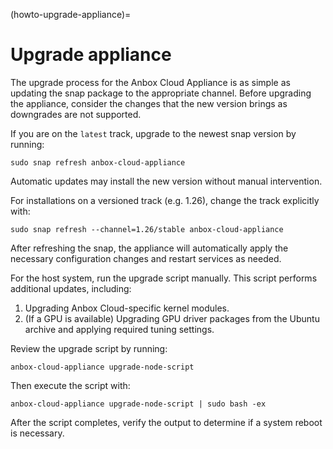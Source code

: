 (howto-upgrade-appliance)=
# Upgrade appliance

The upgrade process for the Anbox Cloud Appliance is as simple as updating the snap package to the appropriate channel. Before upgrading the appliance, consider the changes that the new version brings as downgrades are not supported.

If you are on the `latest` track, upgrade to the newest snap version by running:

    sudo snap refresh anbox-cloud-appliance

Automatic updates may install the new version without manual intervention.

For installations on a versioned track (e.g. 1.26), change the track explicitly with:

    sudo snap refresh --channel=1.26/stable anbox-cloud-appliance

After refreshing the snap, the appliance will automatically apply the necessary configuration changes and restart services as needed.

For the host system, run the upgrade script manually. This script performs additional updates, including:

1. Upgrading Anbox Cloud-specific kernel modules.
2. (If a GPU is available) Upgrading GPU driver packages from the Ubuntu archive and applying required tuning settings.

Review the upgrade script by running:

    anbox-cloud-appliance upgrade-node-script

Then execute the script with:

    anbox-cloud-appliance upgrade-node-script | sudo bash -ex

After the script completes, verify the output to determine if a system reboot is necessary.


